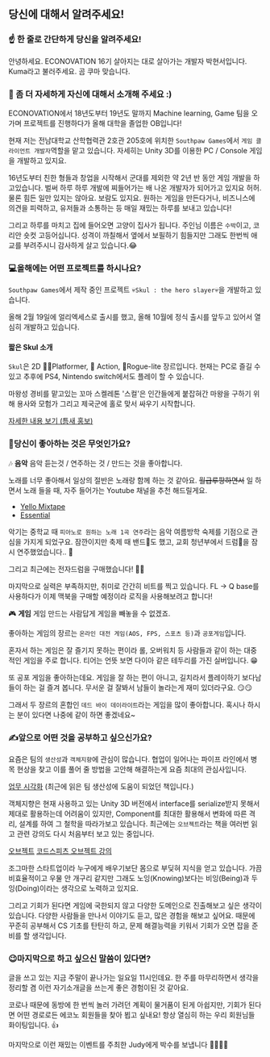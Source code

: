 ## 당신에 대해서 알려주세요!

  

### ☝️ 한 줄로 간단하게 당신을 알려주세요!
안녕하세요. ECONOVATION 16기 살아지는 대로 살아가는 개발자 박현서입니다. Kuma라고 불러주세요. 곰 쿠마 맞습니다.
  
  
  

### 🙌 좀 더 자세하게 자신에 대해서 소개해 주세요 :)
ECONOVATION에서 18년도부터 19년도 말까지 Machine learning, Game 팀을 오가며 프로젝트를 진행하다가 올해 대학을 졸업한 OB입니다!

현재 저는 전남대학교 산학협력관 2호관 205호에 위치한 `Southpaw Games`에서 `게임 클라이언트 개발자`역할을 맡고 있습니다. 자세히는 Unity 3D를 이용한 PC / Console 게임을 개발하고 있지요.

16년도부터 친한 형들과 창업을 시작해서 군대를 제외한 약 2년 반 동안 게임 개발을 하고있습니다. 벌써 하루 하루 개발에 찌들어가는 배 나온 개발자가 되어가고 있지요 허허. 물론 힘든 일만 있지는 않아요. 보람도 있지요. 원하는 게임을 만든다거나, 비즈니스에 의견을 피력하고, 유저들과 소통하는 등 매일 재밌는 하루를 보내고 있습니다!

그리고 하루를 마치고 집에 들어오면 고양이 집사가 됩니다. 주인님 이름은 `수박`이고, 코리안 숏컷 고등어십니다. 성격이 까칠해서 옆에서 보필하기 힘들지만 그래도 한번씩 애교를 부려주시니 감사하게 살고 있습니다.😂




  
  
  

### 💻올해에는 어떤 프로젝트를 하시나요?
`Southpaw Games`에서 제작 중인 프로젝트 :skull:`Skul : the hero slayer`:skull:을 개발하고 있습니다.

올해 2월 19일에 얼리엑세스로 출시를 했고, 올해 10월에 정식 출시를 앞두고 있어서 열심히 개발하고 있습니다.

####  짧은 Skul  소개
`Skul`은 2D 🏃‍♂Platformer,  :punch: Action, 🌌Rogue-lite 장르입니다.  현재는 PC로 즐길 수 있고 추후에 PS4, Nintendo switch에서도 플레이 할 수 있습니다.

마왕성 경비를 맡고있는 꼬마 스켈레톤 '스컬'은 인간들에게 붙잡혀간 마왕을 구하기 위해 용사와 모험가 그리고 제국군에 홀로 맞서 싸우기 시작합니다.

[자세한 내용 보기 (틈새 홍보)](https://store.steampowered.com/app/1147560/Skul_The_Hero_Slayer/?l=koreana)
  

### 💓당신이 좋아하는 것은 무엇인가요?
🎶 **음악**
음악 듣는것 / 연주하는 것 / 만드는 것을 좋아합니다.

노래를 너무 좋아해서 일상의 절반은 노래랑 함께 하는 것 같아요.
~~월급루팡하면서~~  일 하면서 노래 들을 때, 자주 들어가는 Youtube 채널을 추천 해드릴게요.
* [Yello Mixtape](https://www.youtube.com/channel/UC4Oqg2xJLbOkGnTpn68pErA)
* [Essential](https://www.youtube.com/channel/UCSGC87iX0QhnIfUOI_B_Rdg)

악기는 중학교 때 `피아노로 원하는 노래 1곡 연주`라는 음악 여름방학 숙제를 기점으로 관심을 가지게 되었구요. 잠깐이지만 축제 때 밴드🎹도 했고, 교회 청년부에서 드럼🥁을 잠시 연주했었습니다.. 🤩 

그리고 최근에는 전자드럼을 구매했습니다! 💸💸

마지막으로 실력은 부족하지만, 취미로 간간히 비트를 찍고 있습니다. FL -> Q base를 사용하다가 이제 맥북을 구매할 예정이라 로직을 사용해보려고 합니다!

🎮 **게임**
게임 만드는 사람답게 게임을 빼놓을 수 없겠죠.

좋아하는 게임의 장르는 `온라인 대전 게임(AOS, FPS, 스포츠 등)`과 `공포게임`입니다.

혼자서 하는 게임은 잘 즐기지 못하는 편이라 롤, 오버워치 등 사람들과 같이 하는 대중적인 게임을 주로 합니다. 티어는 언뜻 보면 다이아 같은 테두리를 가진 실버입니다. 😁

또 공포 게임을 좋아하는데요. 게임을 잘 하는 편이 아니고, 길치라서 플레이하기 보다남들이 하는 걸 즐겨 봅니다. 무서운 걸 잘봐서 남들이 놀라는게 재미 있더라구요. 😏😏

그래서 두 장르의 혼합인 `데드 바이 데이라이트`라는 게임을 많이 좋아합니다. 혹시나 하시는 분이 있다면 나중에 같이 하면 좋겠네요~

  
  

### ✍앞으로 어떤 것을 공부하고 싶으신가요?
요즘은 팀의 `생산성`과 `객체지향`에 관심이 많습니다. 협업이 일어나는 파이프 라인에서 병목 현상을 찾고 이를 풀어 줄 방법을 고안해 해결하는게 요즘 최대의 관심사입니다. 

[업무 시각화](http://www.yes24.com/Product/Goods/86627323)  (최근에 읽은 팀 생산성에 도움이 되었던 책입니다.)

객체지향은 현재 사용하고 있는 Unity 3D 버전에서 interface를 serialize받지 못해서 제대로 활용하는데 어려움이 있지만, Component를 최대한 활용해서 변화에 따른 격리, 설계를 하여 그 철학을 따라가보고 있습니다. 최근에는 `오브젝트`라는 책을 여러번 읽고 관련 강의도 다시 처음부터 보고 있는 중입니다.

[오브젝트](http://www.yes24.com/Product/Goods/74219491?scode=032&OzSrank=1)
[코드스피츠 오브젝트 강의](https://www.youtube.com/watch?v=sWyZUzQW3IM)

조그마한 스타트업이라 누구에게 배우기보단 몸으로 부딪혀 지식을 얻고 있습니다. 가끔 비효율적이고 우물 안 개구리 같지만 그래도 노잉(Knowing)보다는 비잉(Being)과 두잉(Doing)이라는 생각으로 노력하고 있지요.

그리고 기회가 된다면 게임에 국한되지 않고 다양한 도메인으로 진출해보고 싶은 생각이 있습니다. 다양한 사람들을 만나서 이야기도 듣고, 많은 경험을 해보고 싶어요. 때문에 꾸준히 공부해서 CS 기초를 탄탄히 하고, 문제 해결능력을 키워서 기회가 오면 잡을 준비를 할 생각입니다.


  
### 😉마지막으로 하고 싶으신 말씀이 있다면?

  글을 쓰고 있는 지금 주말이 끝나가는 일요일 11시인데요. 한 주를 마무리하면서 생각을 정리할 겸 이런 자기소개글을 쓰는게 좋은 경험이된 것 같아요.

코로나 때문에 동방에 한 번씩 놀러 가려던 계획이 물거품이 된게 아쉽지만, 기회가 된다면 어떤 경로로든 에코노 회원들을 찾아 뵙고 싶내요! 항상 열심히 하는 우리 회원님들 화이팅입니다. 👍
  
  
마지막으로 이런 재밌는 이벤트를 주최한 Judy에게 박수를 보냅니다 :clap::clap::clap::clap: 
